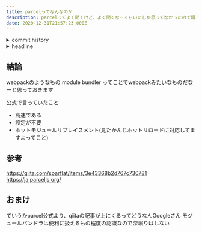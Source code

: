 ```yaml
---
title: parcelってなんなのか
description: parcelってよく聞くけど、よく聞くなーくらいにしか思ってなかったので調べてみた
date: 2020-12-31T21:57:23.000Z
---
```

<!-- history area start -->
<details><summary>commit history</summary><div><ol>
<li>2020/12/27 21:19:15 b5df5a9</li>
</ol></div></details>
<!-- history area end -->
<!-- toc area start -->
<details><summary>headline</summary><div>

<!-- toc -->

- [結論](#%E7%B5%90%E8%AB%96)
- [参考](#%E5%8F%82%E8%80%83)
- [おまけ](#%E3%81%8A%E3%81%BE%E3%81%91)

<!-- tocstop -->

</div></details>

<!-- toc area end -->

## 結論
webpackのようなもの
module bundler
ってことでwebpackみたいなものだなーと思っておきます

公式で言っていたこと
- 高速である
- 設定が不要
- ホットモジュールリプレイスメント(見たかんじホットリロードに対応してますよってこと)

## 参考
https://qiita.com/soarflat/items/3e43368b2d767c730781
https://ja.parceljs.org/

## おまけ
ていうかparcel公式より、qiitaの記事が上にくるってどうなんGoogleさん
モジュールバンドラは便利に扱えるもの程度の認識なので深堀りはしない


